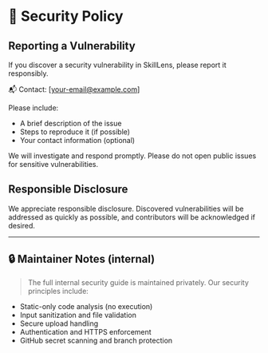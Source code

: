 # 🔐 Security Policy

## Reporting a Vulnerability

If you discover a security vulnerability in SkillLens, please report it responsibly.

📬 Contact: [your-email@example.com]

Please include:
- A brief description of the issue
- Steps to reproduce it (if possible)
- Your contact information (optional)

We will investigate and respond promptly. Please do not open public issues for sensitive vulnerabilities.

## Responsible Disclosure

We appreciate responsible disclosure. Discovered vulnerabilities will be addressed as quickly as possible, and contributors will be acknowledged if desired.

---

## 🔒 Maintainer Notes (internal)

> The full internal security guide is maintained privately. Our security principles include:
- Static-only code analysis (no execution)
- Input sanitization and file validation
- Secure upload handling
- Authentication and HTTPS enforcement
- GitHub secret scanning and branch protection

